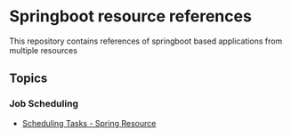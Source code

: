 # Springboot resource references

This repository contains references of springboot based applications from multiple resources

## Topics
### Job Scheduling
 - [Scheduling Tasks - Spring Resource](https://spring.io/guides/gs/scheduling-tasks/)
